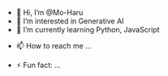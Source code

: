 - 👋 Hi, I’m @Mo-Haru
- 👀 I’m interested in Generative AI
- 🌱 I’m currently learning Python, JavaScript
<!-- - 💞️ I’m looking to collaborate on ... -->
- 📫 How to reach me ...
<!-- - 😄 Pronouns: ... -->
- ⚡ Fun fact: ...

<!---
Mo-Haru/Mo-Haru is a ✨ special ✨ repository because its `README.md` (this file) appears on your GitHub profile.
You can click the Preview link to take a look at your changes.
--->
